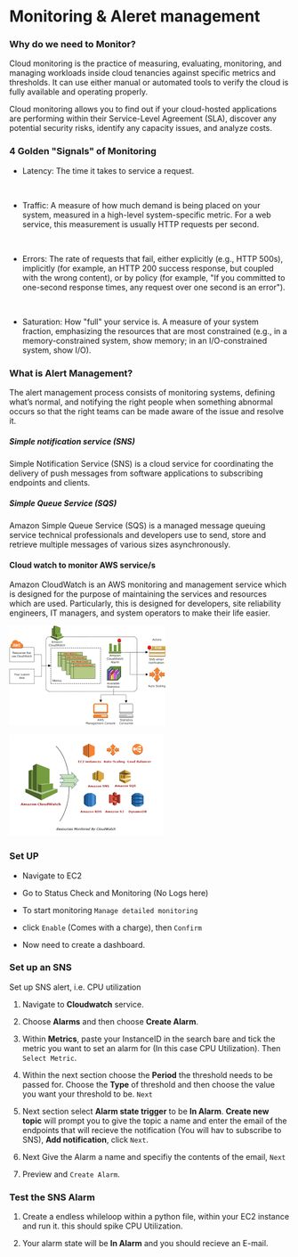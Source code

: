 # Monitoring & Aleret management

### Why do we need to Monitor?

Cloud monitoring is the practice of measuring, evaluating, monitoring, and managing workloads inside cloud tenancies against specific metrics and thresholds. It can use either manual or automated tools to verify the cloud is fully available and operating properly.

Cloud monitoring allows you to find out if your cloud-hosted applications are performing within their Service-Level Agreement (SLA), discover any potential security risks, identify any capacity issues, and analyze costs.

### 4 Golden "Signals" of Monitoring

- Latency: The time it takes to service a request.
<br>

- Traffic: A measure of how much demand is being placed on your system, measured in a high-level system-specific metric. For a web service, this measurement is usually HTTP requests per second.
<br>

- Errors: The rate of requests that fail, either explicitly (e.g., HTTP 500s), implicitly (for example, an HTTP 200 success response, but coupled with the wrong content), or by policy (for example, "If you committed to one-second response times, any request over one second is an error"). 
<br>

- Saturation: How "full" your service is. A measure of your system fraction, emphasizing the resources that are most constrained (e.g., in a memory-constrained system, show memory; in an I/O-constrained system, show I/O).

### What is Alert Management?

The alert management process consists of monitoring systems, defining what’s normal, and notifying the right people when something abnormal occurs so that the right teams can be made aware of the issue and resolve it.

##### Simple notification service (SNS)

Simple Notification Service (SNS) is a cloud service for coordinating the delivery of push messages from software applications to subscribing endpoints and clients.

##### Simple Queue Service (SQS)

Amazon Simple Queue Service (SQS) is a managed message queuing service technical professionals and developers use to send, store and retrieve multiple messages of various sizes asynchronously.

#### Cloud watch to monitor AWS service/s

Amazon CloudWatch is an AWS monitoring and management service which is designed for the purpose of maintaining the services and resources which are used. Particularly, this is designed for developers, site reliability engineers, IT managers, and system operators to make their life easier.

![](how_cloudwatch.png)

![](cloudwatch_service.png)

### Set UP

- Navigate to EC2 

- Go to Status Check and Monitoring (No Logs here)

- To start monitoring `Manage detailed monitoring`

- click `Enable` (Comes with a charge), then `Confirm`

- Now need to create a dashboard.

### Set up an SNS 

Set up SNS alert, i.e. CPU utilization 

1. Navigate to <b>Cloudwatch</b> service.
2. Choose <b>Alarms</b> and then choose <b>Create Alarm</b>.
3. Within <b>Metrics</b>, paste your InstanceID in the search bare and tick the metric you want to set an alarm for (In this case CPU Utilization). Then `Select Metric`.
4. Within the next section choose the <b>Period</b> the threshold needs to be passed for. Choose the <b>Type</b> of threshold and then choose the value you want your threshold to be. `Next`

5. Next section select <b>Alarm state trigger</b> to be <b>In Alarm</b>. <b>Create new topic</b> will prompt you to give the topic a name and enter the email of the endpoints that will recieve the notification (You will hav to subscribe to SNS), <b>Add notification</b>, click `Next`.

6. Next Give the Alarm a name and specifiy the contents of the email, `Next`

7. Preview and `Create Alarm`.

### Test the SNS Alarm

1. Create a endless whileloop within a python file, within your EC2 instance and run it. this should spike CPU Utilization.

2. Your alarm state will be <b>In Alarm</b> and you should recieve an E-mail. 

